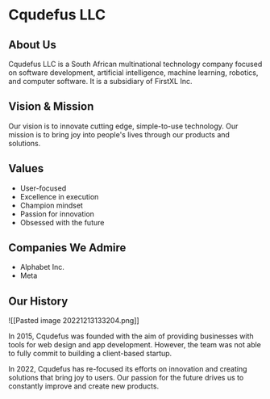 # Cqudefus LLC

## About Us

Cqudefus LLC is a South African multinational technology company focused on software development, artificial intelligence, machine learning, robotics, and computer software. It is a subsidiary of FirstXL Inc.

## Vision & Mission

Our vision is to innovate cutting edge, simple-to-use technology. Our mission is to bring joy into people's lives through our products and solutions.

## Values

-   User-focused
-   Excellence in execution
-   Champion mindset
-   Passion for innovation
-   Obsessed with the future

## Companies We Admire

-   Alphabet Inc.
-   Meta

## Our History

![[Pasted image 20221213133204.png]]

In 2015, Cqudefus was founded with the aim of providing businesses with tools for web design and app development. However, the team was not able to fully commit to building a client-based startup.

In 2022, Cqudefus has re-focused its efforts on innovation and creating solutions that bring joy to users. Our passion for the future drives us to constantly improve and create new products.